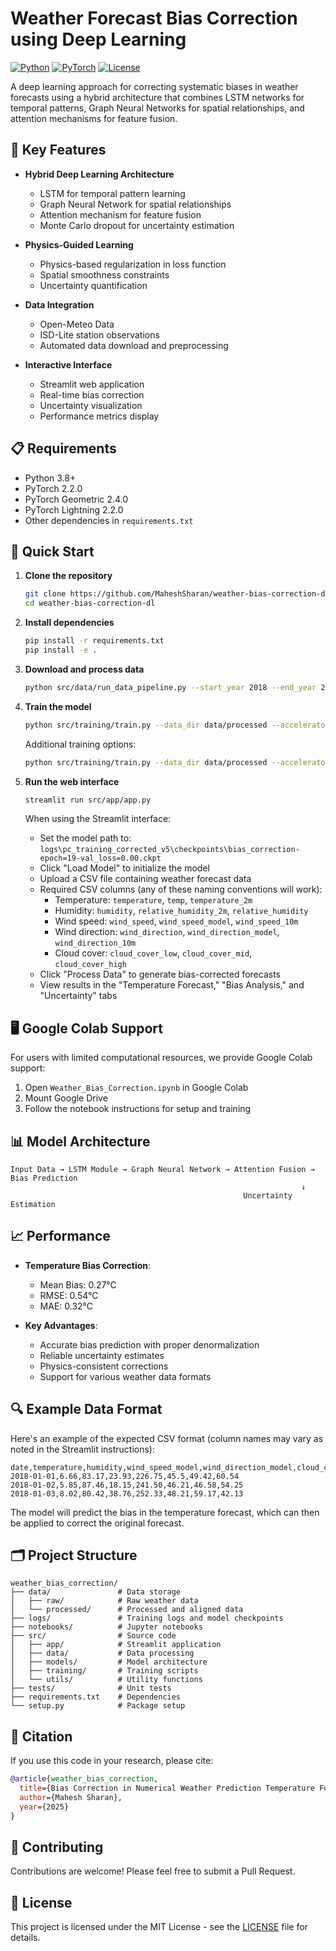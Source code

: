 # Weather Forecast Bias Correction using Deep Learning

[![Python](https://img.shields.io/badge/Python-3.8%2B-blue)](https://www.python.org/)
[![PyTorch](https://img.shields.io/badge/PyTorch-2.2.0-red)](https://pytorch.org/)
[![License](https://img.shields.io/badge/License-MIT-green.svg)](LICENSE)

A deep learning approach for correcting systematic biases in weather forecasts using a hybrid architecture that combines LSTM networks for temporal patterns, Graph Neural Networks for spatial relationships, and attention mechanisms for feature fusion.

## 🌟 Key Features

- **Hybrid Deep Learning Architecture**
  - LSTM for temporal pattern learning
  - Graph Neural Network for spatial relationships
  - Attention mechanism for feature fusion
  - Monte Carlo dropout for uncertainty estimation

- **Physics-Guided Learning**
  - Physics-based regularization in loss function
  - Spatial smoothness constraints
  - Uncertainty quantification

- **Data Integration**
  - Open-Meteo Data
  - ISD-Lite station observations
  - Automated data download and preprocessing

- **Interactive Interface**
  - Streamlit web application
  - Real-time bias correction
  - Uncertainty visualization
  - Performance metrics display

## 📋 Requirements

- Python 3.8+
- PyTorch 2.2.0
- PyTorch Geometric 2.4.0
- PyTorch Lightning 2.2.0
- Other dependencies in `requirements.txt`

## 🚀 Quick Start

1. **Clone the repository**
   ```bash
   git clone https://github.com/MaheshSharan/weather-bias-correction-dl.git
   cd weather-bias-correction-dl
   ```

2. **Install dependencies**
   ```bash
   pip install -r requirements.txt
   pip install -e .
   ```

3. **Download and process data**
   ```bash
   python src/data/run_data_pipeline.py --start_year 2018 --end_year 2023
   ```

4. **Train the model**
   ```bash
   python src/training/train.py --data_dir data/processed --accelerator cpu --experiment_name my_training_run
   ```

   Additional training options:
   ```bash
   python src/training/train.py --data_dir data/processed --accelerator gpu --batch_size 64 --max_epochs 100 --hidden_dim 256 --bidirectional True --experiment_name advanced_training
   ```

5. **Run the web interface**
   ```bash
   streamlit run src/app/app.py
   ```

   When using the Streamlit interface:
   - Set the model path to: `logs\pc_training_corrected_v5\checkpoints\bias_correction-epoch=19-val_loss=0.00.ckpt`
   - Click "Load Model" to initialize the model
   - Upload a CSV file containing weather forecast data
   - Required CSV columns (any of these naming conventions will work):
     - Temperature: `temperature`, `temp`, `temperature_2m`
     - Humidity: `humidity`, `relative_humidity_2m`, `relative_humidity`
     - Wind speed: `wind_speed`, `wind_speed_model`, `wind_speed_10m`
     - Wind direction: `wind_direction`, `wind_direction_model`, `wind_direction_10m`
     - Cloud cover: `cloud_cover_low`, `cloud_cover_mid`, `cloud_cover_high`
   - Click "Process Data" to generate bias-corrected forecasts
   - View results in the "Temperature Forecast," "Bias Analysis," and "Uncertainty" tabs

## 🖥️ Google Colab Support

For users with limited computational resources, we provide Google Colab support:
1. Open `Weather_Bias_Correction.ipynb` in Google Colab
2. Mount Google Drive
3. Follow the notebook instructions for setup and training

## 📊 Model Architecture

```
Input Data → LSTM Module → Graph Neural Network → Attention Fusion → Bias Prediction
                                                                 ↓
                                                    Uncertainty Estimation
```

## 📈 Performance

- **Temperature Bias Correction**:
  - Mean Bias: 0.27°C
  - RMSE: 0.54°C
  - MAE: 0.32°C

- **Key Advantages**:
  - Accurate bias prediction with proper denormalization
  - Reliable uncertainty estimates
  - Physics-consistent corrections
  - Support for various weather data formats

## 🔍 Example Data Format

Here's an example of the expected CSV format (column names may vary as noted in the Streamlit instructions):

```
date,temperature,humidity,wind_speed_model,wind_direction_model,cloud_cover_low,cloud_cover_mid,cloud_cover_high
2018-01-01,6.66,83.17,23.93,226.75,45.5,49.42,60.54
2018-01-02,5.85,87.46,18.15,241.50,46.21,46.58,54.25
2018-01-03,8.02,80.42,38.76,252.33,48.21,59.17,42.13
```

The model will predict the bias in the temperature forecast, which can then be applied to correct the original forecast.

## 🗂️ Project Structure

```
weather_bias_correction/
├── data/               # Data storage
│   ├── raw/            # Raw weather data
│   └── processed/      # Processed and aligned data
├── logs/               # Training logs and model checkpoints
├── notebooks/          # Jupyter notebooks
├── src/                # Source code
│   ├── app/            # Streamlit application
│   ├── data/           # Data processing
│   ├── models/         # Model architecture
│   ├── training/       # Training scripts
│   └── utils/          # Utility functions
├── tests/              # Unit tests
├── requirements.txt    # Dependencies
└── setup.py            # Package setup
```

## 📝 Citation

If you use this code in your research, please cite:
```bibtex
@article{weather_bias_correction,
  title={Bias Correction in Numerical Weather Prediction Temperature Forecasting: A Deep Learning Approach},
  author={Mahesh Sharan},
  year={2025}
}
```

## 🤝 Contributing

Contributions are welcome! Please feel free to submit a Pull Request.

## 📄 License

This project is licensed under the MIT License - see the [LICENSE](LICENSE) file for details.